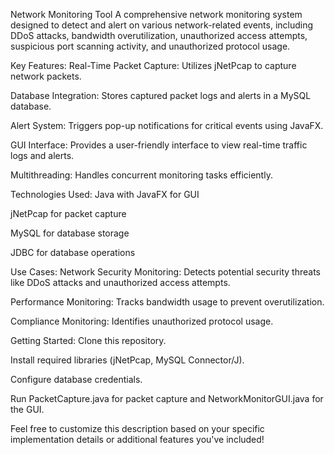Network Monitoring Tool
A comprehensive network monitoring system designed to detect and alert on various network-related events, including DDoS attacks, bandwidth overutilization, unauthorized access attempts, suspicious port scanning activity, and unauthorized protocol usage.

Key Features:
Real-Time Packet Capture: Utilizes jNetPcap to capture network packets.

Database Integration: Stores captured packet logs and alerts in a MySQL database.

Alert System: Triggers pop-up notifications for critical events using JavaFX.

GUI Interface: Provides a user-friendly interface to view real-time traffic logs and alerts.

Multithreading: Handles concurrent monitoring tasks efficiently.

Technologies Used:
Java with JavaFX for GUI

jNetPcap for packet capture

MySQL for database storage

JDBC for database operations

Use Cases:
Network Security Monitoring: Detects potential security threats like DDoS attacks and unauthorized access attempts.

Performance Monitoring: Tracks bandwidth usage to prevent overutilization.

Compliance Monitoring: Identifies unauthorized protocol usage.

Getting Started:
Clone this repository.

Install required libraries (jNetPcap, MySQL Connector/J).

Configure database credentials.

Run PacketCapture.java for packet capture and NetworkMonitorGUI.java for the GUI.

Feel free to customize this description based on your specific implementation details or additional features you've included!
